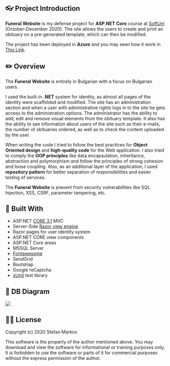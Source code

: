 ## :eyeglasses: Project Introduction

**Funeral Website** is my defense project for **ASP.NET Core** course at [SoftUni](https://softuni.bg/ "SoftUni") (October-December 2020). The site allows the users to create and print an obituary on a pre-generated template, which can then be modified.

The project has been deployed in **Azure** and you may seen how it work in [This Link](https://funeralbg.azurewebsites.net "This Link").

## :pencil2: Overview

The **Funeral Website** is entirely in Bulgarian with a focus on Bulgarian users.

I used the built-in **.NET** system for identity, as almost all pages of the identity were scaffolded and modified. The site has an administration section and when a user with administrative rights logs in to the site he gets access to the administration options. The administrator has the ability to add, edit and remove visual elements from the obituary template. It also has the ability to see information about users of the site such as their e-mails, the number of obituaries ordered, as well as to check the content uploaded by the user.

When writing the code I tried to follow the best practices for **Object Oriented design** and **high-quality code** for the Web application. I also tried to comply the **OOP principles** like data encapsulation, inheritance, abstraction and polymorphism and follow the principles of strong cohesion and loose coupling. Also, as an additional layer of the application, I used **repository pattern** for better separation of responsibilities and easier testing of services.

The **Funeral Website** is prevent from security vulnerabilities like SQL Injection, XSS, CSRF, parameter tampering, etc.

## :hammer: Built With
- ASP.NET [CORE 3.1](https://dotnet.microsoft.com/download/dotnet-core/3.1 "CORE 3.1") MVC
- Server-Side [Razor view engine](https://en.wikipedia.org/wiki/ASP.NET_Razor "Razor view engine")
- Razor pages for user identity system
- ASP.NET CORE view components
- ASP.NET Core areas
- MSSQL Server
- [Fontawesome](https://fontawesome.com "Fontawesome")
- SendGrid
- Bootstrap
- Google reCaptcha
- [xUnit](https://xunit.net "xUnit") test library

## :wrench: DB Diagram
![](https://i.ibb.co/YWVDssH/funeral-Db.jpg)

## :man_student: License
Copyright (c) 2020 Stefan Markov

This software is the property of the author mentioned above. You may download and view the software for informational or training purposes only.
It is forbidden to use the software or parts of it for commercial purposes without the express permission of the author.